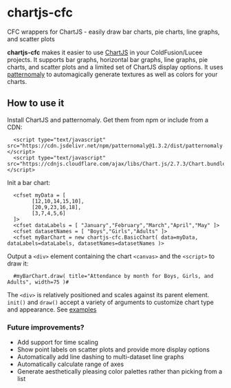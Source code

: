 # chartjs-cfc
CFC wrappers for ChartJS - easily draw bar charts, pie charts, line graphs, and scatter plots

**chartjs-cfc** makes it easier to use [ChartJS](https://github.com/chartjs/Chart.js) in your ColdFusion/Lucee projects. It supports bar graphs, horizontal bar graphs, line graphs, pie charts, and scatter plots and a limited set of ChartJS display options. It uses [patternomaly](https://github.com/ashiguruma/patternomaly) to automagically generate textures as well as colors for your charts.

## How to use it
Install ChartJS and patternomaly. Get them from npm or include from a CDN:
```
  <script type="text/javascript" src="https://cdn.jsdelivr.net/npm/patternomaly@1.3.2/dist/patternomaly.min.js"></script>
  <script type="text/javascript" src="https://cdnjs.cloudflare.com/ajax/libs/Chart.js/2.7.3/Chart.bundle.min.js"></script>
```
Init a bar chart:
```
  <cfset myData = [
        [12,10,14,15,10],
        [20,9,23,16,18],
        [3,7,4,5,6]
  ]>
  <cfset dataLabels = [ "January","February","March","April","May" ]>
  <cfset datasetNames = [ "Boys","Girls","Adults" ]>
  <cfset myBarChart = new chartjs-cfc.BasicChart( data=myData, dataLabels=dataLabels, datasetNames=datasetNames )>
```
Output a `<div>` element containing the chart `<canvas>` and the `<script>` to draw it:
```
  #myBarChart.draw( title="Attendance by month for Boys, Girls, and Adults", width=75 )#
```
The `<div>` is relatively positioned and scales against its parent element.
`init()` and `draw()` accept a variety of arguments to customize chart type and appearance. See [examples](examples.cfm)

### Future improvements?
+ Add support for time scaling
+ Show point labels on scatter plots and provide more display options
+ Automatically add line dashing to multi-dataset line graphs
+ Automatically calculate range of axes
+ Generate aesthetically pleasing color palettes rather than picking from a list
